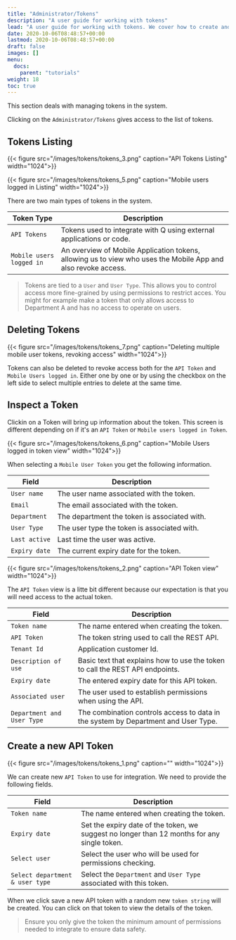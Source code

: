 ```yaml
---
title: "Administrator/Tokens"
description: "A user guide for working with tokens"
lead: "A user guide for working with tokens. We cover how to create and modify tokens."
date: 2020-10-06T08:48:57+00:00
lastmod: 2020-10-06T08:48:57+00:00
draft: false
images: []
menu:
  docs:
    parent: "tutorials"
weight: 18
toc: true
---
```

This section deals with managing tokens in the system.

Clicking on the `Administrator/Tokens` gives access to the list of tokens.

## Tokens Listing

{{< figure src="/images/tokens/tokens_3.png" caption="API Tokens Listing" width="1024">}}

{{< figure src="/images/tokens/tokens_5.png" caption="Mobile users logged in Listing" width="1024">}}

There are two main types of tokens in the system.

| Token Type | Description | 
| --- | --- |
| `API Tokens` | Tokens used to integrate with Q using external applications or code. |
| `Mobile users logged in` | An overview of Mobile Application tokens, allowing us to view who uses the Mobile App and also revoke access. |

> Tokens are tied to a `User` and `User Type`. This allows you to control access more fine-grained by using permissions to restrict acces. You might for example make a token that only allows access to Department A and has no access to operate on users.

## Deleting Tokens

{{< figure src="/images/tokens/tokens_7.png" caption="Deleting multiple mobile user tokens, revoking access" width="1024">}}

Tokens can also be deleted to revoke access both for the `API Token` and `Mobile Users logged in`. Either one by one or by using the checkbox on the left side to select multiple entries to delete at the same time.

## Inspect a Token

Clickin on a Token will bring up information about the token. This screen is different depending on if it's an `API Token` or `Mobile users logged in Token`.

{{< figure src="/images/tokens/tokens_6.png" caption="Mobile Users logged in token view" width="1024">}}

When selecting a `Mobile User Token` you get the following information.

| Field | Description |
| --- | --- |
| `User name` | The user name associated with the token. |
| `Email` | The email associated with the token. |
| `Department` | The department the token is associated with. |
| `User Type` | The user type the token is associated with. |
| `Last active` | Last time the user was active. |
| `Expiry date` | The current expiry date for the token. |

{{< figure src="/images/tokens/tokens_2.png" caption="API Token view" width="1024">}}

The `API Token` view is a litte bit different because our expectation is that you will need access to the actual token.

| Field | Description |
| --- | --- |
| `Token name` | The name entered when creating the token. |
| `API Token` | The token string used to call the REST API. |
| `Tenant Id` | Application customer Id. |
| `Description of use` | Basic text that explains how to use the token to call the REST API endpoints. |
| `Expiry date` | The entered expiry date for this API token. |
| `Associated user` | The user used to establish permissions when using the API. |
| `Department and User Type` | The combination controls access to data in the system by Department and User Type. |

## Create a new API Token

{{< figure src="/images/tokens/tokens_1.png" caption="" width="1024">}}

We can create new `API Token` to use for integration. We need to provide the following fields.

| Field | Description |
| --- | --- |
| `Token name` | The name entered when creating the token. |
| `Expiry date` | Set the expiry date of the token, we suggest no longer than 12 months for any single token. |
| `Select user` | Select the user who will be used for permissions checking. |
| `Select department & user type` | Select the `Department` and `User Type` associated with this token. |

When we click save a new API token with a random new `token string` will be created. You can click on that token to view the details of the token.

> Ensure you only give the token the minimum amount of permissions needed to integrate to ensure data safety.
